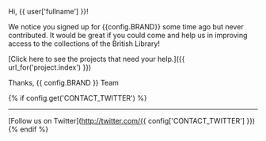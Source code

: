 Hi, {{ user['fullname'] }}!

We notice you signed up for {{config.BRAND}} some time ago but never contributed.
It would be great if you could come and help us in improving access to the collections of the British Library!

[Click here to see the projects that need your help.]({{ url_for('project.index') }})

Thanks,
{{ config.BRAND }} Team

{% if config.get('CONTACT_TWITTER') %}
***

[Follow us on Twitter](http://twitter.com/{{ config['CONTACT_TWITTER'] }})
{% endif %}